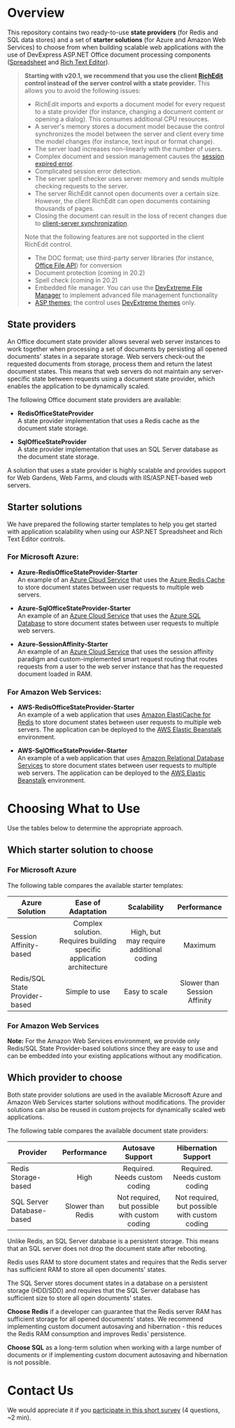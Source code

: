﻿# Overview

This repository contains two ready-to-use **state providers** (for Redis and SQL data stores) and a set of **starter solutions** (for Azure and Amazon Web Services) to choose from when building scalable web applications with the use of DevExpress ASP.NET Office document processing components ([Spreadsheet](https://documentation.devexpress.com/AspNet/16157/ASP-NET-WebForms-Controls/Spreadsheet) and [Rich Text Editor](https://documentation.devexpress.com/AspNet/17721/ASP-NET-WebForms-Controls/Rich-Text-Editor)).

> **Starting with v20.1, we recommend that you use the client [RichEdit]( https://docs.devexpress.com/AspNetCore/400373/rich-edit) control instead of the server control with a state provider.** This allows you to avoid the following issues:
> 
> * RichEdit imports and exports a document model for every request to a state provider (for instance, changing a document content or opening a dialog). This consumes additional CPU resources.
> * A server's memory stores a document model because the control synchronizes the model between the server and client every time the model changes (for instance, text input or format change).
> * The server load increases non-linearly with the number of users.
> * Complex document and session management causes the [session expired error]( https://docs.devexpress.com/AspNet/401519/common-concepts/office-document-management/your-session-has-expired-error).
> * Complicated session error detection.
> * The server spell checker uses server memory and sends multiple checking requests to the server.
> * The server RichEdit cannot open documents over a certain size. However, the client RichEdit can open documents containing thousands of pages.
> * Closing the document can result in the loss of recent changes due to [client-server synchronization]( https://docs.devexpress.com/AspNet/401911/aspnet-webforms-controls/rich-text-editor/concepts/client-server-synchronization).
> 
> Note that the following features are not supported in the client RichEdit control.
> 
> * The DOC format; use third-party server libraries (for instance, [Office File API]( https://docs.devexpress.com/OfficeFileAPI/17488/word-processing-document-api)) for conversion
> * Document protection (coming in 20.2)
> * Spell check (coming in 20.2)
> * Embedded file manager. You can use the [DevExtreme File Manager](https://js.devexpress.com/Documentation/Guide/Widgets/FileManager/Getting_Started_with_File_Manager/) to implement advanced file management functionality
> * [ASP themes]( https://docs.devexpress.com/AspNet/6655/common-concepts/appearance-customization-theming/available-themes); the control uses [DevExtreme themes]( https://js.devexpress.com/DevExtreme/Guide/Themes_and_Styles/Predefined_Themes/) only.

## State providers

An Office document state provider allows several web server instances to work together when processing a set of documents by persisting all opened documents' states in a separate storage. Web servers check-out the requested documents from storage, process them and return the latest document states. This means that web servers do not maintain any server-specific state between requests using a document state provider, which enables the application to be dynamically scaled.

The following Office document state providers are available: 

* **RedisOfficeStateProvider**  
A state provider implementation that uses a Redis cache as the document state storage.

* **SqlOfficeStateProvider**  
A state provider implementation that uses an SQL Server database as the document state storage.


A solution that uses a state provider is highly scalable and provides support for Web Gardens, Web Farms, and clouds with IIS/ASP.NET-based web servers.

## Starter solutions

We have prepared the following starter templates to help you get started with application scalability when using our ASP.NET Spreadsheet and Rich Text Editor controls.

### For Microsoft Azure:

* **Azure-RedisOfficeStateProvider-Starter**  
An example of an [Azure Cloud Service](https://docs.microsoft.com/en-us/azure/cloud-services/cloud-services-choose-me) that uses the [Azure Redis Cache](https://docs.microsoft.com/en-us/azure/redis-cache/) to store document states between user requests to multiple web servers.

* **Azure-SqlOfficeStateProvider-Starter**  
An example of an [Azure Cloud Service](https://docs.microsoft.com/en-us/azure/cloud-services/cloud-services-choose-me) that uses the [Azure SQL Database](https://docs.microsoft.com/en-us/azure/sql-database/) to store document states between user requests to multiple web servers.

* **Azure-SessionAffinity-Starter**  
An example of an [Azure Cloud Service](https://docs.microsoft.com/en-us/azure/cloud-services/cloud-services-choose-me) that uses the session affinity paradigm and custom-implemented smart request routing that routes requests from a user to the web server instance that has the requested document loaded in RAM.

### For Amazon Web Services:

* **AWS-RedisOfficeStateProvider-Starter**  
An example of a web application that uses [Amazon ElastiCache for Redis](https://aws.amazon.com/redis/) to store document states between user requests to multiple web servers. The application can be deployed to the [AWS Elastic Beanstalk](https://aws.amazon.com/elasticbeanstalk/) environment.

* **AWS-SqlOfficeStateProvider-Starter**  
An example of a web application that uses [Amazon Relational Database Services](https://aws.amazon.com/rds/) to store document states between user requests to multiple web servers. The application can be deployed to the [AWS Elastic Beanstalk](https://aws.amazon.com/elasticbeanstalk/) environment.

# Choosing What to Use

Use the tables below to determine the appropriate approach.

## Which starter solution to choose

### For Microsoft Azure

The following table compares the available starter templates:

| Azure Solution| Ease of Adaptation | Scalability  | Performance |
| --- |:---:|:---:|:---:|
| Session Affinity-based | Complex solution. Requires building specific application architecture | High, but may require additional coding | Maximum |
| Redis/SQL State Provider-based | Simple to use | Easy to scale | Slower than Session Affinity |


### For Amazon Web Services

**Note:** For the Amazon Web Services environment, we provide only Redis/SQL State Provider-based solutions since they are easy to use and can be embedded into your existing applications without any modification.

## Which provider to choose

Both state provider solutions are used in the available Microsoft Azure and Amazon Web Services starter solutions without modifications. The provider solutions can also be reused in custom projects for dynamically scaled web applications.

The following table compares the available document state providers:

| Provider | Performance | Autosave Support | Hibernation Support |
| --- |:---:|:---:|:---:|
| Redis Storage-based | High | Required. Needs custom coding | Required. Needs custom coding | 
| SQL Server Database-based | Slower than Redis | Not required, but possible with custom coding | Not required, but possible with custom coding |

Unlike Redis, an SQL Server database is a persistent storage. This means that an SQL server does not drop the document state after rebooting.

Redis uses RAM to store document states and requires that the Redis server has sufficient RAM to store all open documents' states.

The SQL Server stores document states in a database on a persistent storage (HDD/SDD) and requires that the SQL Server database has sufficient size to store all open documents' states.

**Choose Redis** if a developer can guarantee that the Redis server RAM has sufficient storage for all opened documents’ states. We recommend implementing custom document autosaving and hibernation - this reduces the Redis RAM consumption and improves Redis' persistence.

**Choose SQL** as a long-term solution when working with a large number of documents or if implementing custom document autosaving and hibernation is not possible.

# Contact Us
We would appreciate it if you [participate in this short survey](https://docs.google.com/forms/d/e/1FAIpQLSeRlfTWhrRfHei8LgNPgC-Ol9dT9sX773_Pmo8-X-XRfQpSww/viewform) (4 questions, ~2 min).
